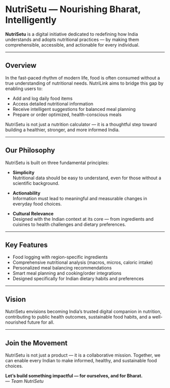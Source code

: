 # NutriSetu — Nourishing Bharat, Intelligently

**NutriSetu** is a digital initiative dedicated to redefining how India understands and adopts nutritional practices — by making them comprehensible, accessible, and actionable for every individual.

---

## Overview

In the fast-paced rhythm of modern life, food is often consumed without a true understanding of nutritional needs. NutriLink aims to bridge this gap by enabling users to:

- Add and log daily food items
- Access detailed nutritional information
- Receive intelligent suggestions for balanced meal planning
- Prepare or order optimized, health-conscious meals

NutriSetu is not just a nutrition calculator — it is a thoughtful step toward building a healthier, stronger, and more informed India.

---

## Our Philosophy

NutriSetu is built on three fundamental principles:

- **Simplicity**  
  Nutritional data should be easy to understand, even for those without a scientific background.

- **Actionability**  
  Information must lead to meaningful and measurable changes in everyday food choices.

- **Cultural Relevance**  
  Designed with the Indian context at its core — from ingredients and cuisines to health challenges and dietary preferences.

---

## Key Features

- Food logging with region-specific ingredients  
- Comprehensive nutritional analysis (macros, micros, caloric intake)  
- Personalized meal balancing recommendations  
- Smart meal planning and cooking/order integrations  
- Designed specifically for Indian dietary habits and preferences

---

## Vision

NutriSetu envisions becoming India’s trusted digital companion in nutrition, contributing to public health outcomes, sustainable food habits, and a well-nourished future for all.

---

## Join the Movement

NutriSetu is not just a product — it is a collaborative mission. Together, we can enable every Indian to make informed, healthy, and sustainable food choices.

**Let’s build something impactful — for ourselves, and for Bharat.**  
— *Team NutriSetu*
